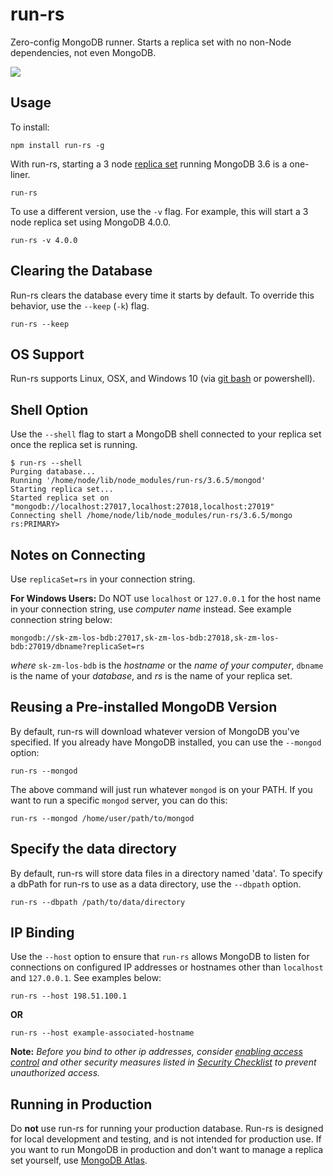 # run-rs

Zero-config MongoDB runner. Starts a replica set with no non-Node dependencies, not even MongoDB.

<img src="https://raw.githubusercontent.com/vkarpov15/run-rs/master/images/logo.png">

## Usage

To install:

```
npm install run-rs -g
```

With run-rs, starting a 3 node [replica set](https://docs.mongodb.com/manual/tutorial/deploy-replica-set/) running MongoDB 3.6 is a one-liner.

```
run-rs
```

To use a different version, use the `-v` flag. For example, this will start a 3 node replica set using MongoDB 4.0.0.

```
run-rs -v 4.0.0
```

## Clearing the Database

Run-rs clears the database every time it starts by default. To override this behavior, use the `--keep` (`-k`) flag.

```
run-rs --keep
```

## OS Support

Run-rs supports Linux, OSX, and Windows 10 (via [git bash](https://git-scm.com/downloads) or powershell).

## Shell Option

Use the `--shell` flag to start a MongoDB shell connected to your replica
set once the replica set is running.

```
$ run-rs --shell
Purging database...
Running '/home/node/lib/node_modules/run-rs/3.6.5/mongod'
Starting replica set...
Started replica set on "mongodb://localhost:27017,localhost:27018,localhost:27019"
Connecting shell /home/node/lib/node_modules/run-rs/3.6.5/mongo
rs:PRIMARY>
```

## Notes on Connecting

Use `replicaSet=rs` in your connection string.

**For Windows Users:** Do NOT use `localhost` or `127.0.0.1` for the host name in your connection string, use *computer name* instead. See example connection string below:

```
mongodb://sk-zm-los-bdb:27017,sk-zm-los-bdb:27018,sk-zm-los-bdb:27019/dbname?replicaSet=rs
```
*where* `sk-zm-los-bdb` is the *hostname* or the *name of your computer*, `dbname` is the name of your *database*, and *rs* is the name of your replica set.

## Reusing a Pre-installed MongoDB Version

By default, run-rs will download whatever version of MongoDB you've specified. If you already have MongoDB installed, you can use the `--mongod` option:

```
run-rs --mongod
```

The above command will just run whatever `mongod` is on your PATH. If you want to run a specific `mongod` server, you can do this:

```
run-rs --mongod /home/user/path/to/mongod
```

## Specify the data directory

By default, run-rs will store data files in a directory named 'data'. To specify a dbPath for run-rs to use as a data directory, use the `--dbpath` option.

```
run-rs --dbpath /path/to/data/directory
```

## IP Binding

Use the `--host` option to ensure that `run-rs` allows MongoDB to listen for connections on configured IP addresses or hostnames other than `localhost` and `127.0.0.1`. See examples below:

```
run-rs --host 198.51.100.1
````
**OR**
```
run-rs --host example-associated-hostname
```
**Note:** *Before you bind to other ip addresses, consider [enabling access control](https://docs.mongodb.com/manual/administration/security-checklist/#checklist-auth) and other security measures listed in [Security Checklist](https://docs.mongodb.com/manual/administration/security-checklist/) to prevent unauthorized access.*

## Running in Production

Do **not** use run-rs for running your production database. Run-rs is designed
for local development and testing, and is not intended for production use.
If you want to run MongoDB in production and don't want to manage a replica
set yourself, use [MongoDB Atlas](https://www.mongodb.com/cloud/atlas).
